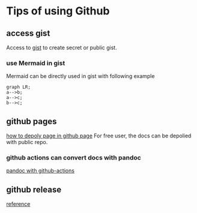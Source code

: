 # Tips of using Github

## access gist

Access to [gist](https://gist.github.com/) to create secret or public gist.

### use Mermaid in gist

Mermaid can be directly used in gist with following example

```mermaid
graph LR;
a-->b;
a-->c;
b-->c;
```

## github pages

[how to depoly page in github page](https://docsify.js.org/#/deploy?id=github-pages)
For free user, the docs can be depolied with public repo.

### github actions can convert docs with pandoc

[pandoc with github-actions](https://pandoc.org/installing.html#github-actions)

## github release

[reference](https://docs.github.com/en/repositories/releasing-projects-on-github/managing-releases-in-a-repository)
